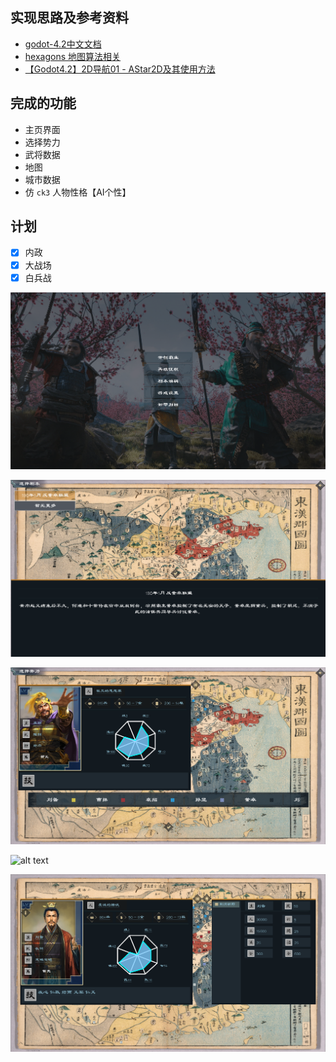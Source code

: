 ## 实现思路及参考资料

* [godot-4.2中文文档](https://www.bookstack.cn/read/godot-4.2-zh/%e5%85%b3%e4%ba%8e.md)
* [hexagons 地图算法相关](https://www.redblobgames.com/grids/hexagons/#distances)
* [【Godot4.2】2D导航01 - AStar2D及其使用方法](https://blog.csdn.net/graypigen1990/article/details/136856952)

## 完成的功能

* 主页界面
* 选择势力
* 武将数据
* 地图
* 城市数据
* 仿 `ck3` 人物性格【AI个性】

## 计划

- [x] 内政
- [x] 大战场
- [x] 白兵战

![alt text](docs/1.png)

![alt text](docs/2.png)

![alt text](docs/3.png)

![alt text](docs/4.png)

![alt text](docs/5.png)
